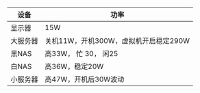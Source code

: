 
设备 |功率
--|--
显示器 |15W
大服务器 | 关机11W，开机300W，虚拟机开启稳定290W
黑NAS|  高33W， 忙 30， 闲25
白NAS | 高36W，稳定20W
小服务器| 高47W，开机后30W波动

